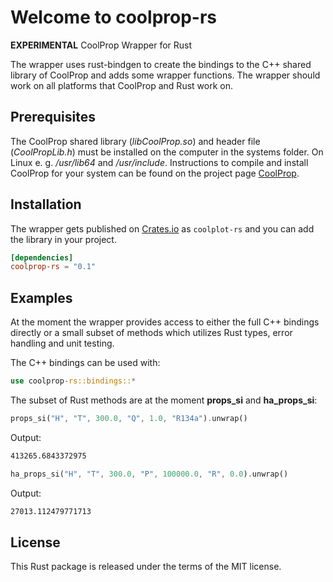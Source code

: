 # Welcome to coolprop-rs

**EXPERIMENTAL** CoolProp Wrapper for Rust

The wrapper uses rust-bindgen to create the bindings to the C++ shared library of CoolProp and adds some wrapper functions. The wrapper should work on all platforms that CoolProp and Rust work on.

## Prerequisites

The CoolProp shared library (_libCoolProp.so_) and header file (_CoolPropLib.h_) must be installed on the computer in the systems folder. On Linux e. g. _/usr/lib64_ and _/usr/include_. Instructions to compile and install CoolProp for your system can be found on the project page [CoolProp](https://github.com/CoolProp/CoolProp).

## Installation

The wrapper gets published on [Crates.io](crates.io) as `coolplot-rs` and you can add the library in your project.

```toml
[dependencies]
coolprop-rs = "0.1"
```

## Examples

At the moment the wrapper provides access to either the full C++ bindings directly or a small subset of methods which utilizes Rust types, error handling and unit testing.

The C++ bindings can be used with:

```Rust
use coolprop-rs::bindings::*
```

The subset of Rust methods are at the moment **props_si** and **ha_props_si**:

```Rust
props_si("H", "T", 300.0, "Q", 1.0, "R134a").unwrap()
```

Output:

```bash
413265.6843372975
```

```Rust
ha_props_si("H", "T", 300.0, "P", 100000.0, "R", 0.0).unwrap()
```

Output:

```bash
27013.112479771713
```

## License

This Rust package is released under the terms of the MIT license.
